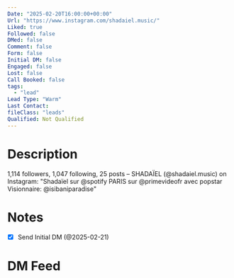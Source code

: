 ```yaml
---
Date: "2025-02-20T16:00:00+00:00"
Url: "https://www.instagram.com/shadaiel.music/"
Liked: true
Followed: false
DMed: false
Comment: false
Form: false
Initial DM: false
Engaged: false
Lost: false
Call Booked: false
tags:
  - "lead"
Lead Type: "Warm"
Last Contact:
fileClass: "leads"
Qualified: Not Qualified
---
```

# Description
1,114 followers, 1,047 following, 25 posts – SHADAÏEL (@shadaiel.music) on Instagram: "Shadaïel sur @spotify
PARIS
sur @primevideofr avec popstar Visionnaire: @isibaniparadise"
# Notes
- [x] Send Initial DM (@2025-02-21)
# DM Feed